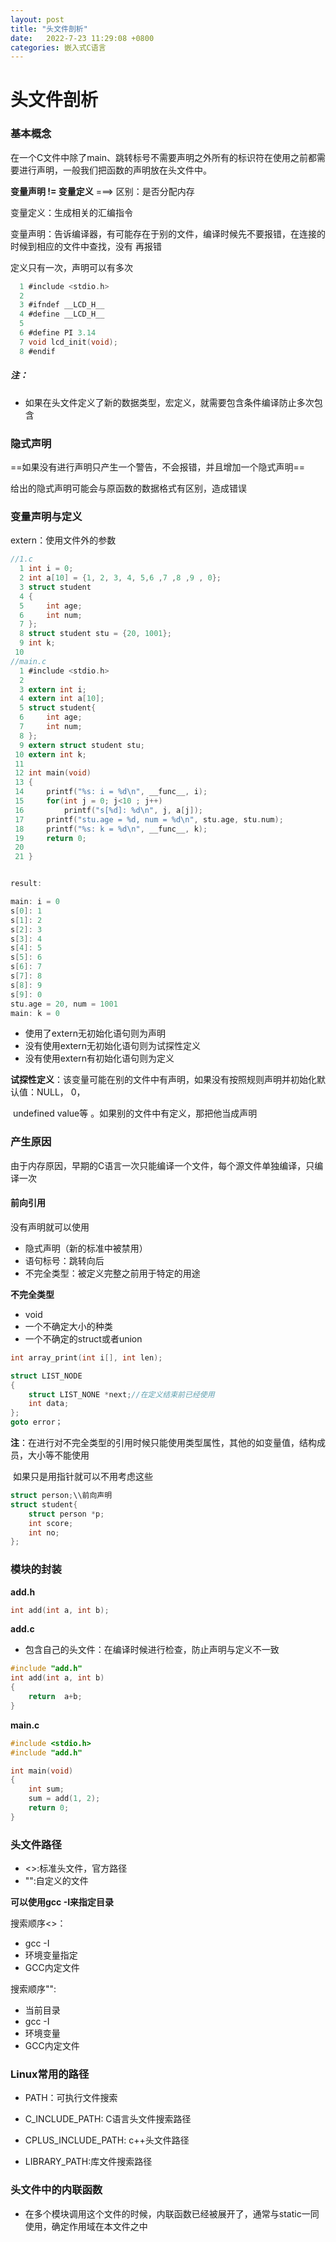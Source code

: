 ```yaml
---
layout: post
title: "头文件剖析" 
date:   2022-7-23 11:29:08 +0800
categories: 嵌入式C语言
---
```


# 头文件剖析

### 基本概念

​		在一个C文件中除了main、跳转标号不需要声明之外所有的标识符在使用之前都需要进行声明，一般我们把函数的声明放在头文件中。

**变量声明        !=       变量定义**     ===> 区别：是否分配内存

变量定义：生成相关的汇编指令

变量声明：告诉编译器，有可能存在于别的文件，编译时候先不要报错，在连接的时候到相应的文件中查找，没有					再报错

定义只有一次，声明可以有多次



```C
  1 #include <stdio.h>                                                                    
  2 
  3 #ifndef __LCD_H__
  4 #define __LCD_H__
  5 
  6 #define PI 3.14
  7 void lcd_init(void);
  8 #endif

```

##### 注：

+ 如果在头文件定义了新的数据类型，宏定义，就需要包含条件编译防止多次包含

### 隐式声明

==如果没有进行声明只产生一个警告，不会报错，并且增加一个隐式声明==

给出的隐式声明可能会与原函数的数据格式有区别，造成错误



### 变量声明与定义

extern：使用文件外的参数

```C
//1.c
  1 int i = 0;                                                                            
  2 int a[10] = {1, 2, 3, 4, 5,6 ,7 ,8 ,9 , 0};
  3 struct student
  4 {
  5     int age;
  6     int num;
  7 };
  8 struct student stu = {20, 1001};
  9 int k;
 10 
//main.c
  1 #include <stdio.h>                                       
  2 
  3 extern int i;
  4 extern int a[10];
  5 struct student{
  6     int age;
  7     int num;
  8 };
  9 extern struct student stu;
 10 extern int k;
 11 
 12 int main(void)
 13 {
 14     printf("%s: i = %d\n", __func__, i);
 15     for(int j = 0; j<10 ; j++)
 16         printf("s[%d]: %d\n", j, a[j]);
 17     printf("stu.age = %d, num = %d\n", stu.age, stu.num);
 18     printf("%s: k = %d\n", __func__, k);
 19     return 0;
 20 
 21 }


result: 

main: i = 0
s[0]: 1
s[1]: 2
s[2]: 3
s[3]: 4
s[4]: 5
s[5]: 6
s[6]: 7
s[7]: 8
s[8]: 9
s[9]: 0
stu.age = 20, num = 1001
main: k = 0

```





+ 使用了extern无初始化语句则为声明
+ 没有使用extern无初始化语句则为试探性定义
+ 没有使用extern有初始化语句则为定义



**试探性定义**：该变量可能在别的文件中有声明，如果没有按照规则声明并初始化默认值：NULL， 0，

​						 undefined value等 。如果别的文件中有定义，那把他当成声明



### 产生原因

​		由于内存原因，早期的C语言一次只能编译一个文件，每个源文件单独编译，只编译一次

#### 前向引用

没有声明就可以使用

+ 隐式声明（新的标准中被禁用）
+ 语句标号：跳转向后
+ 不完全类型：被定义完整之前用于特定的用途

**不完全类型**

+ void
+ 一个不确定大小的种类
+ 一个不确定的struct或者union

```C
int array_print(int i[], int len);

struct LIST_NODE
{
    struct LIST_NONE *next;//在定义结束前已经使用
    int data;
};
goto error；
```

**注**：在进行对不完全类型的引用时候只能使用类型属性，其他的如变量值，结构成员，大小等不能使用

​		如果只是用指针就可以不用考虑这些

```C
struct person;\\前向声明
struct student{
    struct person *p;
    int score;
    int no;
};
```

### 模块的封装

**add.h**

```C
int add(int a, int b);
```

**add.c**

+ 包含自己的头文件：在编译时候进行检查，防止声明与定义不一致

```C
#include "add.h"
int add(int a, int b)
{
    return 	a+b;
}
```

**main.c**

```C
#include <stdio.h>
#include "add.h"

int main(void)
{
    int sum;
    sum = add(1, 2);
    return 0;
}
```



### 头文件路径

+ <>:标准头文件，官方路径
+ "":自定义的文件

**可以使用gcc -I来指定目录**

搜索顺序<>：

+ gcc -I
+ 环境变量指定
+ GCC内定文件

搜索顺序"":

+ 当前目录
+ gcc -I
+ 环境变量
+ GCC内定文件



### Linux常用的路径

+ PATH：可执行文件搜索

+ C_INCLUDE_PATH: C语言头文件搜索路径

+ CPLUS_INCLUDE_PATH: c++头文件路径

+ LIBRARY_PATH:库文件搜索路径



### 头文件中的内联函数

+ 在多个模块调用这个文件的时候，内联函数已经被展开了，通常与static一同使用，确定作用域在本文件之中



